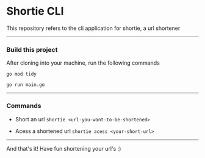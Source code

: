 # Shortie CLI

This repository refers to the cli application for shortie, a url shortener

---

### Build this project

After cloning into your machine, run the following commands

`go mod tidy`

`go run main.go`

---

### Commands

- Short an url
  `shortie <url-you-want-to-be-shortened>`

- Acess a shortened url
  `shortie acess <your-short-url>`

---

And that's it! Have fun shortening your url's :)
